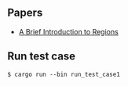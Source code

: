 ## Papers

+ [A Brief Introduction to Regions](http://melsman.github.io/mlkit/pdf/ismm98.pdf)

## Run test case

```
$ cargo run --bin run_test_case1
```
